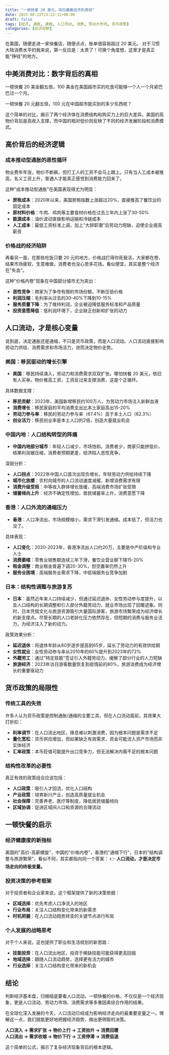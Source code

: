 ```yaml
---
title: "一顿快餐 20 美元，背后藏着经济的真相"
date: 2025-08-22T23:22:11+08:00
draft: false
tags: [经济, 通胀, 通缩, 人口流动, 消费, 劳动力市场, 货币政策]
categories: [经济观察]
---
```


在美国，随便走进一家快餐店，随便点点，账单很容易超过 20 美元。
对于习惯大陆消费水平的我来说，第一反应是：太贵了！可换个角度想，这里才是真正能"挣钱"的地方。

## 中美消费对比：数字背后的真相

一顿快餐 20 美金翻五倍，100 美金在美国超市买的吃食可能够一个人一个月紧巴巴过一个月。

一顿快餐 20 元翻五倍，100 元在中国超市能买到的多少东西呢？

这个简单的对比，揭示了两个经济体在消费结构和购买力上的巨大差异。美国的高物价背后是高收入支撑，而中国的相对低价则反映了不同的经济发展阶段和消费模式。

## 高价背后的经济逻辑

### 成本推动型通胀的恶性循环

物业费年年涨，物价不断飙，但打工人的工资不会马上跟上。只有当人工成本被推高，名义工资上升，普通人才能真正感觉到消费能力回来了。

这种"成本推动型通胀"在美国表现得尤为明显：
- **房租成本**：2020年以来，美国房租指数上涨超过20%，直接推高了餐饮业的固定成本
- **原材料价格**：牛肉、鸡肉等主要食材价格在过去三年内上涨了30-50%
- **能源成本**：油价波动直接影响运输和冷链成本
- **人工成本**：最低工资标准上调，加上"大辞职潮"后劳动力短缺，迫使企业提高薪资

### 价格战的经济陷阱

再看另一面，在那些吃饭只要 20 元的地方，价格战打得你死我活，大家都在卷，结果市场疲软，生意难做，消费者也没心思多花钱。看似便宜，其实是整个经济在"失血"。

这种"价格内卷"现象在中国部分城市尤为突出：
- **恶性竞争**：商家为了争夺有限的市场份额，不断压低价格
- **利润压缩**：毛利率从过去的30-40%下降到10-15%
- **服务质量下降**：为了维持利润，企业被迫降低服务标准和产品质量
- **投资意愿降低**：低利润环境下，企业缺乏创新和扩张的动力

## 人口流动，才是核心变量

说到底，决定通胀还是通缩，不只是货币政策，而是人口流动。人口流动直接影响劳动力供给、消费需求和市场活力，进而决定物价走势。

### 美国：移民驱动的增长引擎

* **美国**：移民持续涌入，劳动力和消费需求双双扩张。哪怕快餐 20 美元，依旧有人买单。物价推高工资，工资反过来支撑消费，这是个正循环。

具体数据支撑：
- **移民贡献**：2023年，美国新增移民约100万人，为劳动力市场注入新鲜血液
- **消费增长**：移民家庭的平均消费支出比本土家庭高出15-20%
- **劳动力参与率**：移民的劳动力参与率（67.4%）高于本土人口（62.3%）
- **创业活力**：移民创业率是本土人口的2倍，创造大量就业机会

### 中国内地：人口结构转型的阵痛

* **中国内地部分城市**：年轻人口减少，市场饱和。消费者少，商家只能拼低价，结果利润被压缩，消费者预期更差，经济陷入恶性竞争。

深层分析：
- **人口拐点**：2022年中国人口首次出现负增长，年轻劳动力供给持续下降
- **城市化放缓**：农村向城市的人口流动速度减缓，新增消费需求有限
- **消费升级受阻**：中等收入群体增长放缓，高端消费市场扩张受限
- **储蓄倾向上升**：经济不确定性增加，居民储蓄率上升，消费意愿下降

### 香港：人口外流的通缩压力

* **香港**：人口净流出，市场规模缩小，需求下滑引发通缩。成本低了，但活力也没了。

具体表现：
- **人口变化**：2020-2023年，香港净流出人口约20万，主要是中产阶级和专业人士
- **消费萎缩**：零售业销售额连续三年下滑，餐饮业营业额下降15-20%
- **租金调整**：商业租金普遍下调20-30%，但空置率仍然上升
- **服务业困境**：高端服务业需求下降，中低端服务业竞争加剧

### 日本：结构性调整与旅游复苏

* **日本**：虽然近年来人口持续减少，但通过延迟退休、女性劳动参与度提升，以及人口结构的长期调整和引入部分外籍劳动力，就业市场出现了回暖迹象。同时，日本凭借文化与旅游资源吸引大量国际游客，旅游市场繁荣成为经济增长的新支撑点。尽管长期的人口老龄化压力依然存在，但短期的消费与服务业活力，为经济注入了新的动力。

政策效果分析：
- **延迟退休**：将退休年龄从60岁逐步提高到65岁，延长了劳动力的有效供给期
- **女性就业**：女性劳动参与率从2010年的60%提升到2023年的72%
- **外籍劳工**：通过"特定技能"签证引入外籍劳动力，缓解了部分行业的人力短缺
- **旅游经济**：2023年访日游客数量恢复到疫情前的80%，旅游消费成为经济增长的重要驱动力

## 货币政策的局限性

### 传统工具的失效

许多人认为货币政策是控制通胀/通缩的主要工具，但在人口流动面前，其效果大打折扣：

- **利率调节**：在人口流出地区，降息难以刺激消费，因为根本问题是需求不足
- **量化宽松**：货币供应增加，但如果缺乏有效需求，资金可能流入资产市场而非实体经济
- **汇率政策**：本币贬值可能提升出口竞争力，但无法解决内需不足的根本问题

### 结构性改革的必要性

真正有效的政策组合应该包括：
- **人口政策**：吸引人才回流，优化人口结构
- **产业政策**：培育新兴产业，创造高质量就业机会
- **社会保障**：完善养老、医疗等制度，降低居民储蓄倾向
- **区域协调**：促进区域间人口和资源的合理流动

## 一顿快餐的启示

### 经济健康度的新指标

美国的"高价-高薪螺旋"，中国的"价格内卷"，香港的"通缩下行"，日本的"结构调整与旅游繁荣"，看似不同，其实都指向同一个答案：
👉 **人口流动，才是决定市场走向的终极变量。**

### 投资决策的参考框架

对于投资者和企业家来说，这个框架提供了新的决策依据：
- **区域选择**：优先考虑人口净流入的地区
- **行业布局**：关注人口结构变化带来的新需求
- **时机把握**：在人口流动趋势转变的关键节点进行布局

### 个人发展的战略思考

对于个人来说，这也提供了职业和生活规划的新思路：
- **技能投资**：在人口流出地区，投资于稀缺技能可能获得更高回报
- **地域选择**：跟随人口流动趋势，选择更有活力的城市
- **行业选择**：关注人口结构变化带来的新机会

## 结论

判断经济基本盘，归根结底要看人口流动。一顿快餐的价格，不仅仅是一个经济现象，更是人口流动、劳动力市场、消费需求等多重因素综合作用的结果。

在全球化深入发展的今天，人口流动已经成为影响经济走向的最重要变量之一。理解这一点，我们就能更好地把握经济趋势，做出更明智的决策。

**人口流入 → 需求扩张 → 物价上行 → 工资抬升 → 消费回暖**  
**人口流出 → 需求收缩 → 物价下行 → 工资停滞 → 消费低迷**

这个简单的公式，揭示了复杂经济现象背后的根本逻辑。

